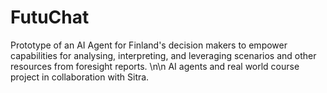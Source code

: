 # FutuChat
Prototype of an AI Agent for Finland's decision makers to empower capabilities for analysing, interpreting, and leveraging scenarios and other resources from foresight reports. \n\n
AI agents and real world course project in collaboration with Sitra.
